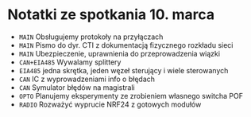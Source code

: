 # Notatki ze spotkania 10. marca

* `MAIN` Obsługujemy protokoły na przyłączach
* `MAIN` Pismo do dyr. CTI z dokumentacją fizycznego rozkładu sieci
* `MAIN` Ubezpieczenie, uprawnienia do przeprowadzenia wiązki
* `CAN+EIA485` Wywalamy splittery
* `EIA485` jedna skrętka, jeden węzeł sterujący i wiele sterowanych
* `CAN` IC z wyprowadzeniami info o błędach
* `CAN` Symulator błędów na magistrali
* `OPTO` Planujemy eksperymenty ze zrobieniem własnego switcha POF
* `RADIO` Rozważyć wyprucie NRF24 z gotowych modułów
